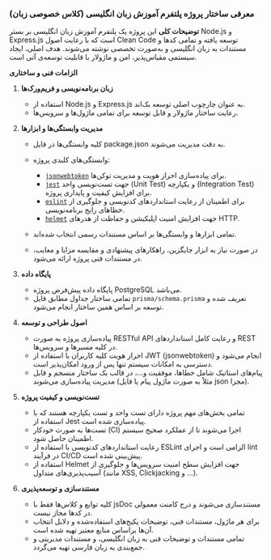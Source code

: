 ### معرفی ساختار پروژه پلتفرم آموزش زبان انگلیسی (کلاس خصوصی زبان)

**توضیحات کلی**
این پروژه یک پلتفرم آموزش زبان انگلیسی بر بستر Node.js و Express.js است که با رعایت اصول Clean Code توسعه یافته و تمامی کدها و مستندات به زبان انگلیسی و به‌صورت تخصصی نوشته می‌شوند. هدف اصلی، ایجاد سیستمی مقیاس‌پذیر، امن و ماژولار با قابلیت توسعه‌ی آتی است.

**الزامات فنی و ساختاری**

1. **زبان برنامه‌نویسی و فریم‌ورک‌ها**

   * استفاده از Node.js و Express.js به عنوان چارچوب اصلی توسعه بک‌اند.
   * رعایت ساختار ماژولار و قابل توسعه برای تمامی ماژول‌ها و سرویس‌ها.

2. **مدیریت وابستگی‌ها و ابزارها**

   * کلیه وابستگی‌ها در فایل package.json به دقت مدیریت می‌شوند.
   * وابستگی‌های کلیدی پروژه:

     * [`jsonwebtoken`](https://www.npmjs.com/package/jsonwebtoken) برای پیاده‌سازی احراز هویت و مدیریت توکن‌ها.
     * [`jest`](https://jestjs.io/) جهت تست‌نویسی واحد (Unit Test) و یکپارچه (Integration Test) برای افزایش کیفیت و پایداری پروژه.
     * [`eslint`](https://eslint.org/) برای اطمینان از رعایت استانداردهای کدنویسی و جلوگیری از خطاهای رایج برنامه‌نویسی.
     * [`helmet`](https://helmetjs.github.io/) جهت افزایش امنیت اپلیکیشن و حفاظت از هدرهای HTTP.
   * تمامی ابزارها و وابستگی‌ها بر اساس مستندات رسمی انتخاب شده‌اند.
   * در صورت نیاز به ابزار جایگزین، راهکارهای پیشنهادی و مقایسه مزایا و معایب، در مستندات فنی پروژه ارائه می‌شود.

3. **پایگاه داده**

   * پایگاه داده پیش‌فرض پروژه PostgreSQL می‌باشد.
   * تمامی ساختار جداول مطابق فایل `prisma/schema.prisma` تعریف شده و توسعه بر اساس همین ساختار انجام می‌شود.

4. **اصول طراحی و توسعه**

   * پیاده‌سازی پروژه به صورت RESTful API و رعایت کامل استانداردهای REST در کلیه مسیرها و سرویس‌ها.
   * احراز هویت کلیه کاربران با استفاده از JWT (jsonwebtoken) انجام می‌شود و دسترسی به امکانات سیستم تنها پس از ورود امکان‌پذیر است.
   * پیام‌های استاتیک شامل خطاها، موفقیت و...، در قالب یک ساختار منسجم و قابل مدیریت پیاده‌سازی می‌شوند (مثلاً به صورت ماژول پیام یا فایل json مجزا).

5. **تست‌نویسی و کیفیت پروژه**

   * تمامی بخش‌های مهم پروژه دارای تست واحد و تست یکپارچه هستند که با استفاده از Jest پیاده‌سازی شده است.
   * تست‌ها به صورت خودکار (CI) اجرا می‌شوند تا از عملکرد صحیح سیستم اطمینان حاصل شود.
   * رعایت استانداردهای کدنویسی با استفاده از ESLint الزامی است و اجرای lint در فرآیند CI/CD پیش‌بینی شده است.
   * استفاده از Helmet جهت افزایش سطح امنیت سرویس‌ها و جلوگیری از آسیب‌پذیری‌های متداول (مانند XSS, Clickjacking و ...).

6. **مستندسازی و توسعه‌پذیری**

   * کلیه توابع و کلاس‌ها فقط با jsDoc مستندسازی می‌شوند و درج کامنت معمولی در کدها مجاز نیست.
   * برای هر ماژول، مستندات فنی، توضیحات پکیج‌های استفاده‌شده و دلایل انتخاب آن‌ها براساس منابع معتبر تهیه شده است.
   * تمامی مستندات و توضیحات فنی به زبان انگلیسی، و مستندات مدیریتی و جمع‌بندی به زبان فارسی تهیه می‌گردد.

